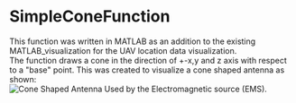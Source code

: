 # SimpleConeFunction
This function was written in MATLAB as an addition to the existing MATLAB_visualization for the UAV location data visualization.  
The function draws a cone in the direction of +-x,y and z axis with respect to a "base" point. This was created to visualize a cone shaped antenna as shown:    
![Cone Shaped Antenna](https://www.researchgate.net/profile/Dmitri_Moltchanov/publication/321020990/figure/fig1/AS:563804488847360@1511432873281/The-cone-antenna-radiation-pattern-model.png)
Used by the Electromagnetic source (EMS).
